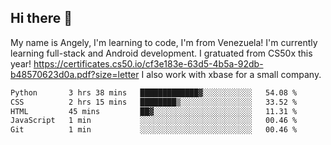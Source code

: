 ## Hi there 👋
My name is Angely, I'm learning to code, I'm from Venezuela!
I'm currently learning full-stack and Android development.
I gratuated from CS50x this year! https://certificates.cs50.io/cf3e183e-63d5-4b5a-92db-b48570623d0a.pdf?size=letter
I also work with xbase for a small company.

 <!--START_SECTION:waka-->

```txt
Python       3 hrs 38 mins   █████████████▓░░░░░░░░░░░   54.08 %
CSS          2 hrs 15 mins   ████████▒░░░░░░░░░░░░░░░░   33.52 %
HTML         45 mins         ██▓░░░░░░░░░░░░░░░░░░░░░░   11.31 %
JavaScript   1 min           ░░░░░░░░░░░░░░░░░░░░░░░░░   00.46 %
Git          1 min           ░░░░░░░░░░░░░░░░░░░░░░░░░   00.46 %
```

<!--END_SECTION:waka-->
<!--
**angelycontrerasr/angelycontrerasr** is a ✨ _special_ ✨ repository because its `README.md` (this file) appears on your GitHub profile.

Here are some ideas to get you started:

- 🔭 I’m currently working on ...
- 🌱 I’m currently learning ...
- 👯 I’m looking to collaborate on ...
- 🤔 I’m looking for help with ...
- 💬 Ask me about ...
- 📫 How to reach me: ...
- 😄 Pronouns: ...
- ⚡ Fun fact: ...
-->
